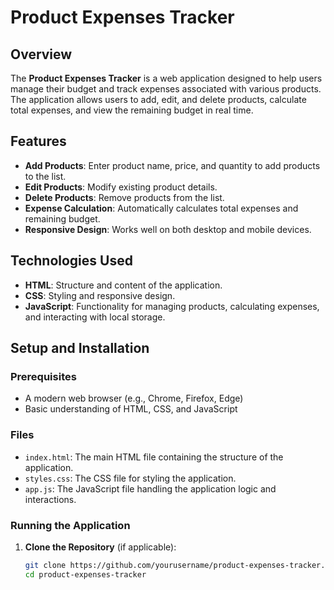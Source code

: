 # Product Expenses Tracker

## Overview

The **Product Expenses Tracker** is a web application designed to help users manage their budget and track expenses associated with various products. The application allows users to add, edit, and delete products, calculate total expenses, and view the remaining budget in real time.

## Features

- **Add Products**: Enter product name, price, and quantity to add products to the list.
- **Edit Products**: Modify existing product details.
- **Delete Products**: Remove products from the list.
- **Expense Calculation**: Automatically calculates total expenses and remaining budget.
- **Responsive Design**: Works well on both desktop and mobile devices.

## Technologies Used

- **HTML**: Structure and content of the application.
- **CSS**: Styling and responsive design.
- **JavaScript**: Functionality for managing products, calculating expenses, and interacting with local storage.

## Setup and Installation

### Prerequisites

- A modern web browser (e.g., Chrome, Firefox, Edge)
- Basic understanding of HTML, CSS, and JavaScript

### Files

- `index.html`: The main HTML file containing the structure of the application.
- `styles.css`: The CSS file for styling the application.
- `app.js`: The JavaScript file handling the application logic and interactions.

### Running the Application

1. **Clone the Repository** (if applicable):

   ```bash
   git clone https://github.com/yourusername/product-expenses-tracker.git
   cd product-expenses-tracker